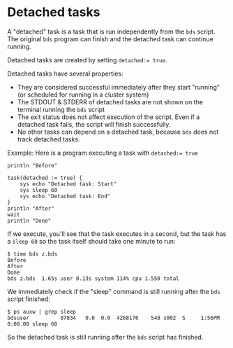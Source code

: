 # Detached tasks 

A "detached" task is a task that is run independently from the `bds` script.
The original `bds` program can finish and the detached task can continue running.

Detached tasks are created by setting `detached:= true`.

Detached tasks have several properties:
- They are considered successful immediately after they start "running" (or scheduled for running in a cluster system)
- The STDOUT & STDERR of detached tasks are not shown on the terminal running the `bds` script
- The exit status does not affect execution of the script. Even if a detached task fails, the script will finish successfully. 
- No other tasks can depend on a detached task, because `bds` does not track detached tasks.

Example: Here is a program executing a task with `detached:= true`
```
println "Before"

task(detached := true) {
	sys echo "Detached task: Start"
	sys sleep 60
	sys echo "Detached task: End"
}
println "After"
wait
println "Done"
```

If we execute, you'll see that the task executes in a second, but the task has a `sleep 60` so the task itself should take one minute to run:
```
$ time bds z.bds
Before
After
Done
bds z.bds  1.65s user 0.13s system 114% cpu 1.550 total
```

We immediately check if the "sleep" command is still running after the `bds` script finished:
``` 
$ ps auxw | grep sleep
bdsuser          87834   0.0  0.0  4268176    548 s002  S     1:56PM   0:00.00 sleep 60
``` 
So the detached task is still running after the `bds` script has finished.
 